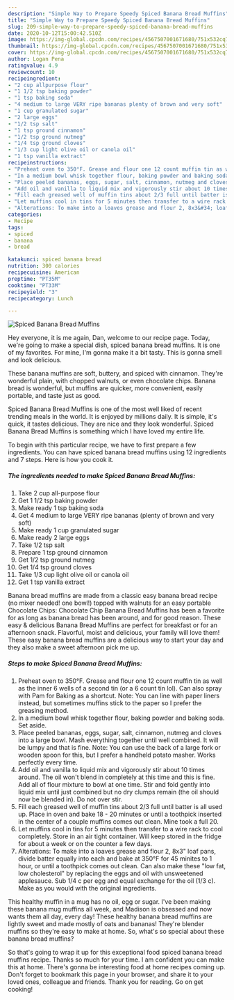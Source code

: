 ```yaml
---
description: "Simple Way to Prepare Speedy Spiced Banana Bread Muffins"
title: "Simple Way to Prepare Speedy Spiced Banana Bread Muffins"
slug: 209-simple-way-to-prepare-speedy-spiced-banana-bread-muffins
date: 2020-10-12T15:00:42.510Z
image: https://img-global.cpcdn.com/recipes/4567507001671680/751x532cq70/spiced-banana-bread-muffins-recipe-main-photo.jpg
thumbnail: https://img-global.cpcdn.com/recipes/4567507001671680/751x532cq70/spiced-banana-bread-muffins-recipe-main-photo.jpg
cover: https://img-global.cpcdn.com/recipes/4567507001671680/751x532cq70/spiced-banana-bread-muffins-recipe-main-photo.jpg
author: Logan Pena
ratingvalue: 4.9
reviewcount: 10
recipeingredient:
- "2 cup allpurpose flour"
- "1 1/2 tsp baking powder"
- "1 tsp baking soda"
- "4 medium to large VERY ripe bananas plenty of brown and very soft"
- "1 cup granulated sugar"
- "2 large eggs"
- "1/2 tsp salt"
- "1 tsp ground cinnamon"
- "1/2 tsp ground nutmeg"
- "1/4 tsp ground cloves"
- "1/3 cup light olive oil or canola oil"
- "1 tsp vanilla extract"
recipeinstructions:
- "Preheat oven to 350°F. Grease and flour one 12 count muffin tin as well as the inner 6 wells of a second tin (or a 6 count tin lol). Can also spray with Pam for Baking as a shortcut. Note: You can line with paper liners instead, but sometimes muffins stick to the paper so I prefer the greasing method."
- "In a medium bowl whisk together flour, baking powder and baking soda. Set aside."
- "Place peeled bananas, eggs, sugar, salt, cinnamon, nutmeg and cloves into a large bowl. Mash everything together until well combined. It will be lumpy and that is fine. Note: You can use the back of a large fork or wooden spoon for this, but I prefer a handheld potato masher. Works perfectly every time."
- "Add oil and vanilla to liquid mix and vigorously stir about 10 times around. The oil won&#39;t blend in completely at this time and this is fine. Add all of flour mixture to bowl at one time. Stir and fold gently into liquid mix until just combined but no dry clumps remain (the oil should now be blended in). Do not over stir."
- "Fill each greased well of muffin tins about 2/3 full until batter is all used up. Place in oven and bake 18 - 20 minutes or until a toothpick inserted in the center of a couple muffins comes out clean. Mine took a full 20."
- "Let muffins cool in tins for 5 minutes then transfer to a wire rack to cool completely. Store in an air tight container. Will keep stored in the fridge for about a week or on the counter a few days."
- "Alterations: To make into a loaves grease and flour 2, 8x3&#34; loaf pans, divide batter equally into each and bake at 350°F for 45 minites to 1 hour, or until a toothpick comes out clean. Can also make these &#34;low fat, low cholesterol&#34; by replacing the eggs and oil with unsweetened applesauce. Sub 1/4 c per egg and equal exchange for the oil (1/3 c). Make as you would with the original ingredients."
categories:
- Recipe
tags:
- spiced
- banana
- bread

katakunci: spiced banana bread 
nutrition: 300 calories
recipecuisine: American
preptime: "PT35M"
cooktime: "PT33M"
recipeyield: "3"
recipecategory: Lunch

---
```



![Spiced Banana Bread Muffins](https://img-global.cpcdn.com/recipes/4567507001671680/751x532cq70/spiced-banana-bread-muffins-recipe-main-photo.jpg)

Hey everyone, it is me again, Dan, welcome to our recipe page. Today, we're going to make a special dish, spiced banana bread muffins. It is one of my favorites. For mine, I'm gonna make it a bit tasty. This is gonna smell and look delicious.

These banana muffins are soft, buttery, and spiced with cinnamon. They&#39;re wonderful plain, with chopped walnuts, or even chocolate chips. Banana bread is wonderful, but muffins are quicker, more convenient, easily portable, and taste just as good.

Spiced Banana Bread Muffins is one of the most well liked of recent trending meals in the world. It is enjoyed by millions daily. It is simple, it's quick, it tastes delicious. They are nice and they look wonderful. Spiced Banana Bread Muffins is something which I have loved my entire life.


To begin with this particular recipe, we have to first prepare a few ingredients. You can have spiced banana bread muffins using 12 ingredients and 7 steps. Here is how you cook it.

<!--inarticleads1-->

##### The ingredients needed to make Spiced Banana Bread Muffins:

1. Take 2 cup all-purpose flour
1. Get 1 1/2 tsp baking powder
1. Make ready 1 tsp baking soda
1. Get 4 medium to large VERY ripe bananas (plenty of brown and very soft)
1. Make ready 1 cup granulated sugar
1. Make ready 2 large eggs
1. Take 1/2 tsp salt
1. Prepare 1 tsp ground cinnamon
1. Get 1/2 tsp ground nutmeg
1. Get 1/4 tsp ground cloves
1. Take 1/3 cup light olive oil or canola oil
1. Get 1 tsp vanilla extract


Banana bread muffins are made from a classic easy banana bread recipe (no mixer needed! one bowl!) topped with walnuts for an easy portable Chocolate Chips: Chocolate Chip Banana Bread Muffins has been a favorite for as long as banana bread has been around, and for good reason. These easy &amp; delicious Banana Bread Muffins are perfect for breakfast or for an afternoon snack. Flavorful, moist and delicious, your family will love them! These easy banana bread muffins are a delicious way to start your day and they also make a sweet afternoon pick me up. 

<!--inarticleads2-->

##### Steps to make Spiced Banana Bread Muffins:

1. Preheat oven to 350°F. Grease and flour one 12 count muffin tin as well as the inner 6 wells of a second tin (or a 6 count tin lol). Can also spray with Pam for Baking as a shortcut. Note: You can line with paper liners instead, but sometimes muffins stick to the paper so I prefer the greasing method.
1. In a medium bowl whisk together flour, baking powder and baking soda. Set aside.
1. Place peeled bananas, eggs, sugar, salt, cinnamon, nutmeg and cloves into a large bowl. Mash everything together until well combined. It will be lumpy and that is fine. Note: You can use the back of a large fork or wooden spoon for this, but I prefer a handheld potato masher. Works perfectly every time.
1. Add oil and vanilla to liquid mix and vigorously stir about 10 times around. The oil won&#39;t blend in completely at this time and this is fine. Add all of flour mixture to bowl at one time. Stir and fold gently into liquid mix until just combined but no dry clumps remain (the oil should now be blended in). Do not over stir.
1. Fill each greased well of muffin tins about 2/3 full until batter is all used up. Place in oven and bake 18 - 20 minutes or until a toothpick inserted in the center of a couple muffins comes out clean. Mine took a full 20.
1. Let muffins cool in tins for 5 minutes then transfer to a wire rack to cool completely. Store in an air tight container. Will keep stored in the fridge for about a week or on the counter a few days.
1. Alterations: To make into a loaves grease and flour 2, 8x3&#34; loaf pans, divide batter equally into each and bake at 350°F for 45 minites to 1 hour, or until a toothpick comes out clean. Can also make these &#34;low fat, low cholesterol&#34; by replacing the eggs and oil with unsweetened applesauce. Sub 1/4 c per egg and equal exchange for the oil (1/3 c). Make as you would with the original ingredients.


This healthy muffin in a mug has no oil, egg or sugar. I&#39;ve been making these banana mug muffins all week, and Madison is obsessed and now wants them all day, every day! These healthy banana bread muffins are lightly sweet and made mostly of oats and bananas! They&#39;re blender muffins so they&#39;re easy to make at home. So, what&#39;s so special about these banana bread muffins? 

So that's going to wrap it up for this exceptional food spiced banana bread muffins recipe. Thanks so much for your time. I am confident you can make this at home. There's gonna be interesting food at home recipes coming up. Don't forget to bookmark this page in your browser, and share it to your loved ones, colleague and friends. Thank you for reading. Go on get cooking!
